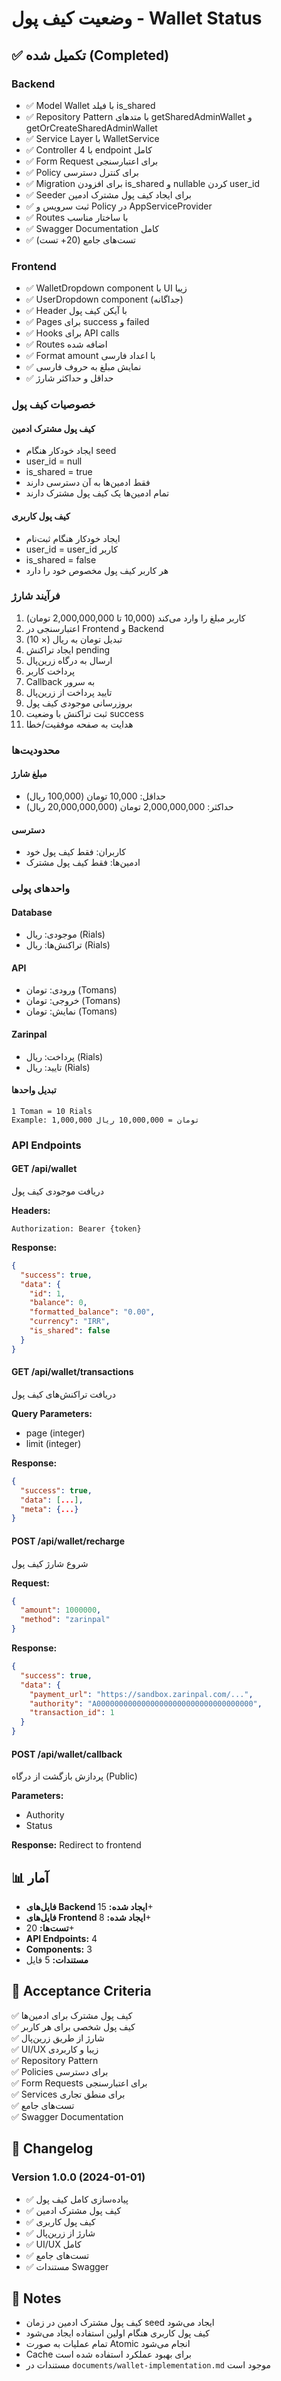 # وضعیت کیف پول - Wallet Status

## ✅ تکمیل شده (Completed)

### Backend
- ✅ Model Wallet با فیلد is_shared
- ✅ Repository Pattern با متدهای getSharedAdminWallet و getOrCreateSharedAdminWallet
- ✅ Service Layer با WalletService
- ✅ Controller با 4 endpoint کامل
- ✅ Form Request برای اعتبارسنجی
- ✅ Policy برای کنترل دسترسی
- ✅ Migration برای افزودن is_shared و nullable کردن user_id
- ✅ Seeder برای ایجاد کیف پول مشترک ادمین
- ✅ ثبت سرویس و Policy در AppServiceProvider
- ✅ Routes با ساختار مناسب
- ✅ Swagger Documentation کامل
- ✅ تست‌های جامع (20+ تست)

### Frontend
- ✅ WalletDropdown component با UI زیبا
- ✅ UserDropdown component (جداگانه)
- ✅ Header با آیکن کیف پول
- ✅ Pages برای success و failed
- ✅ Hooks برای API calls
- ✅ Routes اضافه شده
- ✅ Format amount با اعداد فارسی
- ✅ نمایش مبلغ به حروف فارسی
- ✅ حداقل و حداکثر شارژ

### خصوصیات کیف پول

#### کیف پول مشترک ادمین
- ایجاد خودکار هنگام seed
- user_id = null
- is_shared = true
- فقط ادمین‌ها به آن دسترسی دارند
- تمام ادمین‌ها یک کیف پول مشترک دارند

#### کیف پول کاربری
- ایجاد خودکار هنگام ثبت‌نام
- user_id = user_id کاربر
- is_shared = false
- هر کاربر کیف پول مخصوص خود را دارد

### فرآیند شارژ

1. کاربر مبلغ را وارد می‌کند (10,000 تا 2,000,000,000 تومان)
2. اعتبارسنجی در Frontend و Backend
3. تبدیل تومان به ریال (× 10)
4. ایجاد تراکنش pending
5. ارسال به درگاه زرین‌پال
6. پرداخت کاربر
7. Callback به سرور
8. تایید پرداخت از زرین‌پال
9. بروزرسانی موجودی کیف پول
10. ثبت تراکنش با وضعیت success
11. هدایت به صفحه موفقیت/خطا

### محدودیت‌ها

#### مبلغ شارژ
- حداقل: 10,000 تومان (100,000 ریال)
- حداکثر: 2,000,000,000 تومان (20,000,000,000 ریال)

#### دسترسی
- کاربران: فقط کیف پول خود
- ادمین‌ها: فقط کیف پول مشترک

### واحدهای پولی

#### Database
- موجودی: ریال (Rials)
- تراکنش‌ها: ریال (Rials)

#### API
- ورودی: تومان (Tomans)
- خروجی: تومان (Tomans)
- نمایش: تومان (Tomans)

#### Zarinpal
- پرداخت: ریال (Rials)
- تایید: ریال (Rials)

#### تبدیل واحدها
```
1 Toman = 10 Rials
Example: 1,000,000 تومان = 10,000,000 ریال
```

### API Endpoints

#### GET /api/wallet
دریافت موجودی کیف پول

**Headers:**
```
Authorization: Bearer {token}
```

**Response:**
```json
{
  "success": true,
  "data": {
    "id": 1,
    "balance": 0,
    "formatted_balance": "0.00",
    "currency": "IRR",
    "is_shared": false
  }
}
```

#### GET /api/wallet/transactions
دریافت تراکنش‌های کیف پول

**Query Parameters:**
- page (integer)
- limit (integer)

**Response:**
```json
{
  "success": true,
  "data": [...],
  "meta": {...}
}
```

#### POST /api/wallet/recharge
شروع شارژ کیف پول

**Request:**
```json
{
  "amount": 1000000,
  "method": "zarinpal"
}
```

**Response:**
```json
{
  "success": true,
  "data": {
    "payment_url": "https://sandbox.zarinpal.com/...",
    "authority": "A00000000000000000000000000000000000",
    "transaction_id": 1
  }
}
```

#### POST /api/wallet/callback
پردازش بازگشت از درگاه (Public)

**Parameters:**
- Authority
- Status

**Response:**
Redirect to frontend

## 📊 آمار

- **فایل‌های Backend ایجاد شده:** 15+
- **فایل‌های Frontend ایجاد شده:** 8+
- **تست‌ها:** 20+
- **API Endpoints:** 4
- **Components:** 3
- **مستندات:** 5 فایل

## 🎯 Acceptance Criteria

✅ کیف پول مشترک برای ادمین‌ها  
✅ کیف پول شخصی برای هر کاربر  
✅ شارژ از طریق زرین‌پال  
✅ UI/UX زیبا و کاربردی  
✅ Repository Pattern  
✅ Policies برای دسترسی  
✅ Form Requests برای اعتبارسنجی  
✅ Services برای منطق تجاری  
✅ تست‌های جامع  
✅ Swagger Documentation  

## 🔄 Changelog

### Version 1.0.0 (2024-01-01)
- ✅ پیاده‌سازی کامل کیف پول
- ✅ کیف پول مشترک ادمین
- ✅ کیف پول کاربری
- ✅ شارژ از زرین‌پال
- ✅ UI/UX کامل
- ✅ تست‌های جامع
- ✅ مستندات Swagger

## 📝 Notes

- کیف پول مشترک ادمین در زمان seed ایجاد می‌شود
- کیف پول کاربری هنگام اولین استفاده ایجاد می‌شود
- تمام عملیات به صورت Atomic انجام می‌شود
- Cache برای بهبود عملکرد استفاده شده است
- مستندات در `documents/wallet-implementation.md` موجود است
